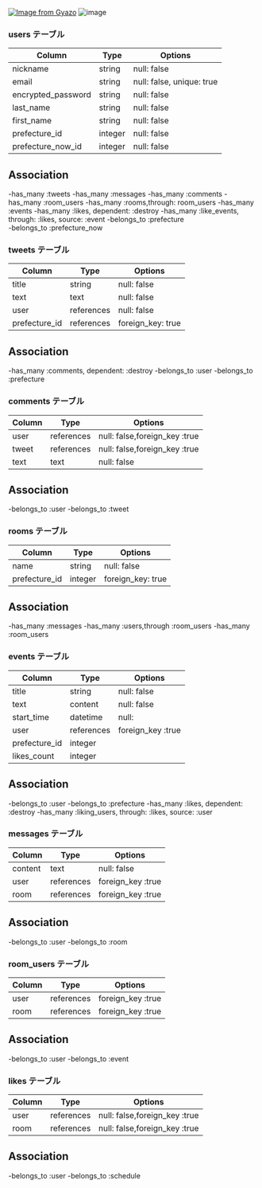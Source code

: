 [![Image from Gyazo](https://i.gyazo.com/b6e0ce4b8603b64f0765f4d547721aa3.png)](https://gyazo.com/b6e0ce4b8603b64f0765f4d547721aa3)
![image](https://user-images.githubusercontent.com/77035251/110192487-cc5d4180-7e71-11eb-8310-f38ac870bd8f.png)

### users テーブル

| Column                   |  Type    | Options                   |
|--------------------------|----------|---------------------------|
| nickname                 | string   | null: false               |
| email                    | string   | null: false, unique: true |
| encrypted_password       | string   | null: false               |
| last_name                | string   | null: false               |
| first_name               | string   | null: false               |
| prefecture_id            | integer  | null: false               |
| prefecture_now_id        | integer  | null: false               |

## Association

-has_many :tweets
-has_many :messages
-has_many :comments
-has_many :room_users
-has_many :rooms,through: room_users
-has_many :events
-has_many :likes, dependent: :destroy
-has_many :like_events, through: :likes, source: :event
-belongs_to :prefecture  
-belongs_to :prefecture_now




### tweets テーブル

| Column          |  Type        | Options            |
|-----------------|--------------|--------------------|
| title           | string       | null: false        |
| text            | text         | null: false        |
| user            | references   | null: false        |
| prefecture_id   | references   | foreign_key: true  |


## Association
 -has_many :comments, dependent: :destroy
 -belongs_to :user
 -belongs_to :prefecture



### comments テーブル

| Column   |  Type        | Options                         |
|----------|--------------|---------------------------------|
| user     | references   | null: false,foreign_key :true   |
| tweet    | references   | null: false,foreign_key :true   |
| text     | text         | null: false                     |


## Association

-belongs_to :user
-belongs_to :tweet


### rooms テーブル

| Column         |  Type    | Options             |
|----------------|----------|---------------------|
| name           | string   | null: false         |
| prefecture_id  | integer  | foreign_key: true   |

## Association

-has_many :messages
-has_many :users,through :room_users
-has_many :room_users


### events テーブル

| Column        |  Type        | Options             |
|---------------|--------------|---------------------|
| title         | string       | null: false         |
| text          | content      | null: false         |
| start_time    | datetime     | null:               |
| user          | references   | foreign_key :true   |
| prefecture_id | integer      |                     | 
| likes_count   | integer      |                     |

##  Association

 -belongs_to :user
 -belongs_to :prefecture
 -has_many :likes, dependent: :destroy
 -has_many :liking_users, through: :likes, source: :user

### messages テーブル

| Column   |  Type       | Options             |
|----------|-------------|---------------------|
| content  | text        | null: false         |
| user     | references  | foreign_key :true   |
| room     | references  | foreign_key :true   |


## Association

-belongs_to :user
-belongs_to :room


### room_users テーブル

| Column   |  Type       | Options             |
|----------|-------------|---------------------|
| user     | references  | foreign_key :true   |
| room     | references  | foreign_key :true   |


## Association

-belongs_to :user
-belongs_to :event


### likes テーブル

| Column   |  Type       | Options                         |
|----------|-------------|---------------------------------|
| user     | references  | null: false,foreign_key :true   |
| room     | references  | null: false,foreign_key :true   |


## Association

-belongs_to :user
-belongs_to :schedule
